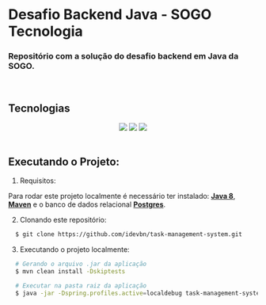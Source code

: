 # Desafio Backend Java - SOGO Tecnologia

<h3>Repositório com a solução do desafio backend em Java da SOGO.</h3>

<br>

## Tecnologias

<div align="center">
  <img src="https://img.shields.io/badge/Java-ED8B00?style=for-the-badge&logo=java&logoColor=white">
  <img src="https://img.shields.io/badge/Spring-6DB33F?style=for-the-badge&logo=spring&logoColor=white">
  <img src="https://img.shields.io/badge/PostgreSQL-316192?style=for-the-badge&logo=postgresql&logoColor=white">
</div>

<br>

## Executando o Projeto:

1. Requisitos:

Para rodar este projeto localmente é necessário ter instalado: **[Java 8](https://openjdk.java.net/install/)**, **[Maven](https://maven.apache.org/)** e o banco de dados relacional **[Postgres](https://www.postgresql.org/download/)**.

2. Clonando este repositório:

```sh
  $ git clone https://github.com/idevbn/task-management-system.git
```

3. Executando o projeto localmente:

```sh
  # Gerando o arquivo .jar da aplicação
  $ mvn clean install -Dskiptests

  # Executar na pasta raiz da aplicação
  $ java -jar -Dspring.profiles.active=localdebug task-management-system-0.0.1-SNAPSHOT.jar
```
